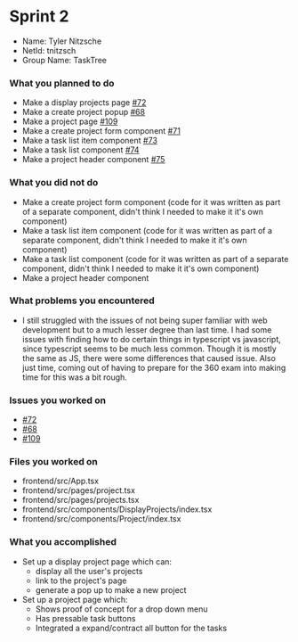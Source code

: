 # Sprint 2

* Name: Tyler Nitzsche
* NetId: tnitzsch
* Group Name: TaskTree

### What you planned to do
* Make a display projects page [#72](https://github.com/scrumzone/tasktree/issues/72)
* Make a create project popup [#68](https://github.com/scrumzone/tasktree/issues/68)
* Make a project page [#109](https://github.com/scrumzone/tasktree/issues/109)
* Make a create project form component [#71](https://github.com/scrumzone/tasktree/issues/71)
* Make a task list item component [#73](https://github.com/scrumzone/tasktree/issues/73)
* Make a task list component [#74](https://github.com/scrumzone/tasktree/issues/74)
* Make a project header component [#75](https://github.com/scrumzone/tasktree/issues/75)

### What you did not do
* Make a create project form component (code for it was written as part of a separate component, didn't think I needed to make it it's own component)
* Make a task list item component (code for it was written as part of a separate component, didn't think I needed to make it it's own component)
* Make a task list component (code for it was written as part of a separate component, didn't think I needed to make it it's own component)
* Make a project header component

### What problems you encountered
* I still struggled with the issues of not being super familiar with web development but to a much lesser degree than last time. I had some issues with finding
  how to do certain things in typescript vs javascript, since typescript seems to be much less common. Though it is mostly the same as JS, there were some differences
  that caused issue. Also just time, coming out of having to prepare for the 360 exam into making time for this was a bit rough.

### Issues you worked on
* [#72](https://github.com/scrumzone/tasktree/issues/41)
* [#68](https://github.com/scrumzone/tasktree/issues/76)
* [#109](https://github.com/scrumzone/tasktree/issues/77)

### Files you worked on
* frontend/src/App.tsx
* frontend/src/pages/project.tsx
* frontend/src/pages/projects.tsx
* frontend/src/components/DisplayProjects/index.tsx
* frontend/src/components/Project/index.tsx


### What you accomplished
* Set up a display project page which can:
  * display all the user's projects
  * link to the project's page
  * generate a pop up to make a new project
* Set up a project page which:
  * Shows proof of concept for a drop down menu
  * Has pressable task buttons
  * Integrated a expand/contract all button for the tasks
